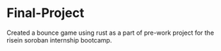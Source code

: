 # Final-Project 
Created a bounce game using rust as a part of pre-work project for the risein soroban internship bootcamp.

